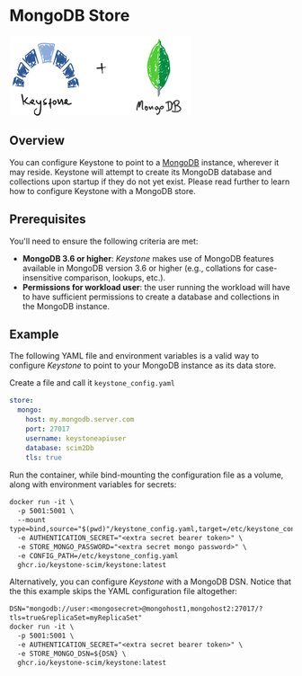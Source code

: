 # MongoDB Store

![Keystone Mongo](./assets/img/keystone_mongo.png)

## Overview

You can configure Keystone to point to a [MongoDB](https://www.mongodb.com/docs/) instance,
wherever it may reside. Keystone will attempt to create its MongoDB database and collections upon startup
if they do not yet exist.  Please read further to learn how to configure Keystone
with a MongoDB store.

## Prerequisites

You'll need to ensure the following criteria are met:

* **MongoDB 3.6 or higher**: *Keystone* makes use of MongoDB features available
  in MongoDB version 3.6 or higher (e.g., collations for case-insensitive comparison, lookups, etc.).
* **Permissions for workload user**: the user running the workload will have to have sufficient permissions
  to create a database and collections in the MongoDB instance.

## Example

The following YAML file and environment variables is a valid way to configure *Keystone* to point to
your MongoDB instance as its data store.

Create a file and call it `keystone_config.yaml`

```yaml
store:
  mongo:
    host: my.mongodb.server.com
    port: 27017
    username: keystoneapiuser
    database: scim2Db
    tls: true
```

Run the container, while bind-mounting the configuration file as a volume, along with
environment variables for secrets:

```shell
docker run -it \
  -p 5001:5001 \
  --mount type=bind,source="$(pwd)"/keystone_config.yaml,target=/etc/keystone_config.yaml
  -e AUTHENTICATION_SECRET="<extra secret bearer token>" \
  -e STORE_MONGO_PASSWORD="<extra secret mongo password>" \
  -e CONFIG_PATH=/etc/keystone_config.yaml
  ghcr.io/keystone-scim/keystone:latest
```

Alternatively, you can configure *Keystone* with a MongoDB DSN.  Notice that the this example
skips the YAML configuration file altogether:

```shell
DSN="mongodb://user:<mongosecret>@mongohost1,mongohost2:27017/?tls=true&replicaSet=myReplicaSet"
docker run -it \
  -p 5001:5001 \
  -e AUTHENTICATION_SECRET="<extra secret bearer token>" \
  -e STORE_MONGO_DSN=${DSN} \
  ghcr.io/keystone-scim/keystone:latest
```
